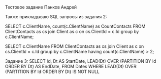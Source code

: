 Тестовое задание
Панков Андрей

Также прикладываю SQL запросы из задания 2:

SELECT c.ClientName, count(c.ClientName) as CountContacts FROM ClientContacts as cs join Client as c on cs.ClientId = c.Id group by c.ClientName;

SELECT c.ClientName FROM ClientContacts as cs join Client as c on cs.ClientId = c.Id group by c.ClientName having count(c.ClientName) > 2;

Задание 3:
SELECT
  Id,
  Dt AS StartDate,
  LEAD(Dt) OVER (PARTITION BY Id ORDER BY Dt) AS EndDate,
FROM Dates
WHERE LEAD(Dt) OVER (PARTITION BY Id ORDER BY Dt) IS NOT NULL
